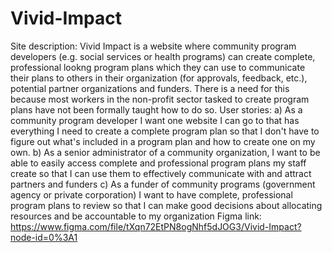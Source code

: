 ﻿# Vivid-Impact
Site description: Vivid Impact is a website where community program developers (e.g. social services or health programs) can create complete, professional lookng program plans which they can use to communicate their plans to others in their organization (for approvals, feedback, etc.), potential partner organizations and funders. There is a need for this because most workers in the non-profit sector tasked to create program plans have not been formally taught how to do so. 
User stories:
  a) As a community program developer I want one website I can go to that has everything I need to create a complete program plan so that I don't have to figure out what's included in a program plan and how to create one on my own.
  b) As a senior administrator of a community organization, I want to be able to easily access complete and professional program plans my staff create so that I can use them to effectively communicate with and attract partners and funders
  c) As a funder of community programs (government agency or private corporation) I want to have complete, professional program plans to review so that I can make good decisions about allocating resources and be accountable to my organization
Figma link: https://www.figma.com/file/tXqn72EtPN8ogNhf5dJOG3/Vivid-Impact?node-id=0%3A1
